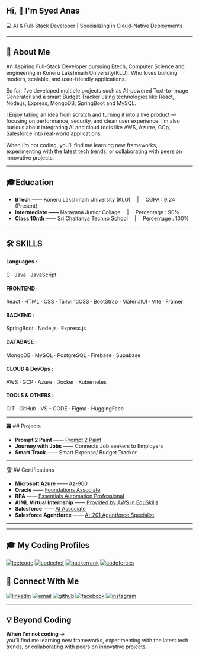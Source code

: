 ## Hi, 👋 I'm Syed Anas

💻 AI & Full-Stack Developer | Specializing in Cloud-Native Deployments



---
## 🚀 About Me

An Aspiring Full-Stack Developer pursuing Btech, Computer Science and engineering in Koneru Lakshmaih University(KLU). Who loves building modern, scalable, and user-friendly applications.

So far, I’ve developed multiple projects such as AI-powered Text-to-Image Generator and a smart Budget Tracker using technologies like React, Node.js, Express, MongoDB, SpringBoot and MySQL.

I Enjoy taking an idea from scratch and turning it into a live product — focusing on performance, security, and clean user experience. I’m also curious about integrating AI and cloud tools like AWS, Azurre, GCp, Salesforce into real-world applications.

When I’m not coding, you’ll find me learning new frameworks, experimenting with the latest tech trends, or collaborating with peers on innovative projects.



--- 
## 🎓Education

- **BTech ——**  Koneru Lakshmaih University (KLU)  &emsp;|&emsp; CGPA : 9.24 (Present)
- **Intermediate ——**  Narayana Junior Collage &emsp;|&emsp; Percentage : 90%
- **Class 10nth ——**  Sri Chaitanya Techno School &emsp;|&emsp; Percentage : 100%



---
## 🛠️ SKILLS

#### Languages :
C  · Java · JavaScript
<!-- <img src="https://img.shields.io/badge/C-000000?style=for-the-badge&logo=c&logoColor=white" alt="C" />
<img src="https://img.shields.io/badge/Java-000000?style=for-the-badge&logo=openjdk&logoColor=white" alt="Java" />
<img src="https://img.shields.io/badge/JavaScript-000000?style=for-the-badge&logo=javascript&logoColor=white" alt="JavaScript" />
<img src="https://img.shields.io/badge/Git-000000?style=for-the-badge&logo=git&logoColor=white" alt="Git" />
 -->

#### FRONTEND : 
React · HTML · CSS · TailwindCSS · BootStrap · MaterialUI · Vite · Framer
<!-- <img src="https://img.shields.io/badge/React-000000?style=for-the-badge&logo=react&logoColor=white" alt="React" />
<img src="https://img.shields.io/badge/HTML5-000000?style=for-the-badge&logo=html5&logoColor=white" alt="HTML5" />
<img src="https://img.shields.io/badge/CSS3-000000?style=for-the-badge&logo=css3&logoColor=white" alt="CSS3" />
<img src="https://img.shields.io/badge/TailwindCSS-000000?style=for-the-badge&logo=tailwindcss&logoColor=white" alt="TailwindCSS" />
<img src="https://img.shields.io/badge/Bootstrap-000000?style=for-the-badge&logo=bootstrap&logoColor=white" alt="Bootstrap" />
<img src="https://img.shields.io/badge/Material%20UI-000000?style=for-the-badge&logo=mui&logoColor=white" alt="Material UI" />
<img src="https://img.shields.io/badge/Vite-000000?style=for-the-badge&logo=vite&logoColor=white" alt="Vite" />
<img src="https://img.shields.io/badge/Framer-000000?style=for-the-badge&logo=framer&logoColor=white" alt="Framer" /> -->


#### BACKEND : 
SpringBoot · Node.js · Express.js
<!-- <img src="https://img.shields.io/badge/Spring%20Boot-000000?style=for-the-badge&logo=springboot&logoColor=white" alt="Spring Boot" />
<img src="https://img.shields.io/badge/Node.js-000000?style=for-the-badge&logo=nodedotjs&logoColor=white" alt="Node.js" />
<img src="https://img.shields.io/badge/Express.js-000000?style=for-the-badge&logo=express&logoColor=white" alt="Express" /> -->



#### DATABASE : 
MongoDB · MySQL · PostgreSQL · Firebase · Supabase
<!-- <img src="https://img.shields.io/badge/MySQL-000000?style=for-the-badge&logo=mysql&logoColor=white" alt="MySQL" />
<img src="https://img.shields.io/badge/PostgreSQL-000000?style=for-the-badge&logo=postgresql&logoColor=white" alt="PostgreSQL" />
<img src="https://img.shields.io/badge/MongoDB-000000?style=for-the-badge&logo=mongodb&logoColor=white" alt="MongoDB" />
<img src="https://img.shields.io/badge/Firebase-000000?style=for-the-badge&logo=firebase&logoColor=white" alt="Firebase" />
<img src="https://img.shields.io/badge/Supabase-000000?style=for-the-badge&logo=supabase&logoColor=white" alt="Supabase" /> -->

#### CLOUD & DevOps : 
AWS · GCP · Azure  · Docker · Kubernetes
<!-- <img src="https://img.shields.io/badge/Azure-000000?style=for-the-badge&logo=microsoftazure&logoColor=white" alt="Microsoft Azure" />
<img src="https://img.shields.io/badge/Google%20Cloud-000000?style=for-the-badge&logo=googlecloud&logoColor=white" alt="Google Cloud" />
<img src="https://img.shields.io/badge/AWS-000000?style=for-the-badge&logo=amazonwebservices&logoColor=white" alt="AWS" />
<img src="https://img.shields.io/badge/Docker-000000?style=for-the-badge&logo=docker&logoColor=white" alt="Docker" />
<img src="https://img.shields.io/badge/Kubernetes-000000?style=for-the-badge&logo=kubernetes&logoColor=white" alt="Kubernetes" /> -->

#### TOOLS & OTHERS : 
GIT · GitHub · VS - CODE · Figma · HuggingFace
<!-- <img src="https://img.shields.io/badge/VS%20Code-000000?style=for-the-badge&logo=visualstudiocode&logoColor=white" alt="VS Code" />
<img src="https://img.shields.io/badge/Figma-000000?style=for-the-badge&logo=figma&logoColor=white" alt="Figma" />
<img src="https://img.shields.io/badge/Hugging%20Face-000000?style=for-the-badge&logo=huggingface&logoColor=white" alt="Hugging Face" /> -->




---
🗃️ ## Projects

- **Prompt 2 Paint** —— [Prompt 2 Paint](https://prompt2paint.vercel.app)
- **Journey with Jobs** —— Connects Job seekers to Employers
- **Smart Track** —— Smart Expense/ Budget Tracker



---
🏆 ## Certifications

- **Microsoft Azure**  —— [Az-900](https://github.com/Anas-Sd/CERTIFICATES/blob/main/MICROSOFT%20AZURE%20AZ-900%20CERTIFICATE.pdf)
- **Oracle**  —— [Foundations Associate](https://github.com/Anas-Sd/CERTIFICATES/blob/main/Oracle%20Certified%20Foundations%20Associate%20Certificate.pdf)
- **RPA**  —— [Essentials Automation Professional](https://github.com/Anas-Sd/CERTIFICATES/blob/main/RPA%20Certified%20Essentials%20Automation%20Professional%20Certificate.pdf)
- **AIML Virtual Internship**  —— [Provided by AWS in EduSkills](https://github.com/Anas-Sd/CERTIFICATES/blob/main/SYED%20ANAS%20AWS%20AIML%20VIRTUAL%20INTERNSHIP.pdf)
- **Salesforce**  —— [AI Associate](https://github.com/Anas-Sd/CERTIFICATES/blob/main/Salesforce%20Certified%20AI%20Associate%20Certificate.pdf)
- **Salesforce Agentforce** —— [AI-201 Agentforce Specialist](https://github.com/Anas-Sd/CERTIFICATES/blob/main/Salesforce%20Certified%20Agentforce%20Specialist%20AI-201%20Certificate.pdf)



---




---
##  🎓 My Coding Profiles

[![leetcode](https://img.shields.io/badge/leetcode-000000?style=for-the-badge&logo=leetcode&logoColor=white)](https://leetcode.com/u/2300032619/)
[![codechef](https://img.shields.io/badge/codechef-000000?style=for-the-badge&logo=codechef&logoColor=white)](https://www.codechef.com/users/kl_2300032619)
[![hackerrank](https://img.shields.io/badge/hackerrank-000000?style=for-the-badge&logo=hackerrank&logoColor=white)](https://www.hackerrank.com/profile/h2300032619)
[![codeforces](https://img.shields.io/badge/codeforces-000000?style=for-the-badge&logo=codeforces&logoColor=white)](https://codeforces.com/profile/kl_2300032619)


## 🔗 Connect With Me

<!-- [![portfolio](https://img.shields.io/badge/my_portfolio-000?style=for-the-badge)](https://my-portfolio.com) -->
[![linkedin](https://img.shields.io/badge/linkedin-000000?style=for-the-badge)](https://linkedin.com/in/-syedanas)
[![email](https://img.shields.io/badge/email-000000?style=for-the-badge&logo=gmail&logoColor=white)](mailto:anasannu44455@gmail.com)
[![github](https://img.shields.io/badge/github-000000?style=for-the-badge&logo=github&logoColor=white)](https://github.com/Anas-Sd)
[![facebook](https://img.shields.io/badge/facebook-000000?style=for-the-badge&logo=facebook&logoColor=white)](https://www.facebook.com/sd.anas.35)
[![instagram](https://img.shields.io/badge/instagram-000000?style=for-the-badge&logo=instagram&logoColor=white)](https://www.instagram.com/_mr.__.imperfect/)
<!-- [![twitter](https://img.shields.io/badge/twitter-000000?style=for-the-badge&logo=twitter&logoColor=white)](https://twitter.com/your-twitter-username) -->



---
## 💡 Beyond Coding

**When I'm not coding** ->  
you’ll find me learning new frameworks, experimenting with the latest tech trends, or collaborating with peers on innovative projects.
